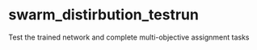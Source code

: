 # swarm_distirbution_testrun
Test the trained network and complete multi-objective assignment tasks
